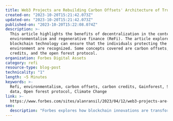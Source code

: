 ```yaml
---
title: Web3 Projects are Rebuilding Carbon Offsets' Architecture of Trust
created-on: "2023-10-20T15:21:42.073Z"
updated-on: "2023-10-20T15:21:42.073Z"
published-on: "2023-10-20T15:22:08.074Z"
description: >-
  This article highlights the benefits of decentralization in the context of
  environmentalism and regenerative finance (ReFi). The article explores how
  blockchain technology can ensure that the individuals protecting the
  environment are recognized. Some concepts covered are carbon offsets, carbon
  credits, and the open forest protocol.
organization: Forbes Digital Assets
category: refi
resource-type: blog-post
technicality: "1"
length: ~5 Minutes
keywords: >-
  Refi, environmentalism, carbon offsets, carbon credits, Gainforest, Satellite
  data, Open forest protocol, Climate Change
link: >-
  https://www.forbes.com/sites/alanransil/2023/04/12/web3-projects-are-rebuilding-carbon-offsets-architecture-of-trust/?sh=7c948df46ec0
seo:
  description: "Forbes explores how blockchain innovations are transforming carbon markets by creating verifiable offset tracking systems that recognize environmental stewards through transparent, decentralized protocols."
---
```

